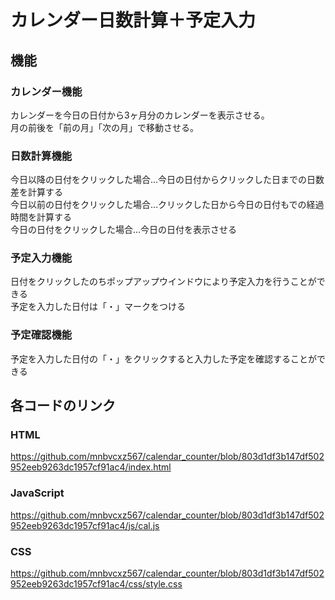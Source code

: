 # カレンダー日数計算＋予定入力

## 機能

### カレンダー機能
カレンダーを今日の日付から3ヶ月分のカレンダーを表示させる。<br>
月の前後を「前の月」「次の月」で移動させる。

### 日数計算機能
今日以降の日付をクリックした場合…今日の日付からクリックした日までの日数差を計算する<br>
今日以前の日付をクリックした場合…クリックした日から今日の日付もでの経過時間を計算する<br>
今日の日付をクリックした場合…今日の日付を表示させる

### 予定入力機能
日付をクリックしたのちポップアップウインドウにより予定入力を行うことができる<br>
予定を入力した日付は「・」マークをつける<br>

### 予定確認機能
予定を入力した日付の「・」をクリックすると入力した予定を確認することができる

## 各コードのリンク

### HTML
https://github.com/mnbvcxz567/calendar_counter/blob/803d1df3b147df502952eeb9263dc1957cf91ac4/index.html

### JavaScript
https://github.com/mnbvcxz567/calendar_counter/blob/803d1df3b147df502952eeb9263dc1957cf91ac4/js/cal.js

### CSS
https://github.com/mnbvcxz567/calendar_counter/blob/803d1df3b147df502952eeb9263dc1957cf91ac4/css/style.css
